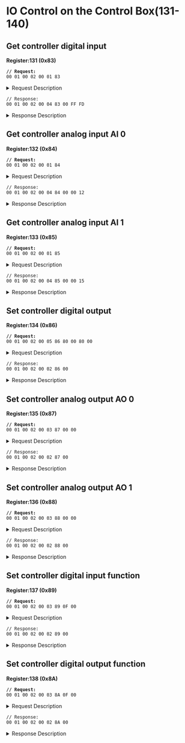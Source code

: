 # IO Control on the Control Box(131-140)

## Get controller digital input

**Register:131 (0x83)**

<pre><code><strong>// Request:
</strong>00 01 00 02 00 01 83  
</code></pre>

<details>

<summary>Request Description</summary>

```
//00 01    U16, Transaction ID
//00 02    U16, Protocol Identifier
//00 01    U16, Length 
//83       U8, Register
```

</details>

```
// Response:
00 01 00 02 00 04 83 00 FF FD
```

<details>

<summary>Response Description</summary>

```
//00 01    U16, Transaction ID
//00 02    U16, Protocol Identifier
//00 04    U16, Length 
//83       U8, Register
//00       U8, State
//FF FD    U16, Parameter 1, input status of controller.

* Bit0 to Bit15 correspond to signals of input 0 to input 15.
* FF FD, is 1111 1111 1111 1101 in binary, means input 1 is low.
```

</details>

## Get controller analog input AI 0

**Register:132 (0x84)**

<pre><code><strong>// Request:
</strong>00 01 00 02 00 01 84  
</code></pre>

<details>

<summary>Request Description</summary>

```
//00 01    U16, Transaction ID
//00 02    U16, Protocol Identifier
//00 01    U16, Length 
//84       U8, Register
```

</details>

```
// Response:
00 01 00 02 00 04 84 00 00 12
```

<details>

<summary>Response Description</summary>

```
//00 01    U16, Transaction ID
//00 02    U16, Protocol Identifier
//00 04    U16, Length 
//84       U8, Register
//00       U8, State
//00 12    U16, value of controller analog input 0, Range 0~4095 corresponding to 0~10V
```

</details>

## Get controller analog input AI 1

**Register:133 (0x85)**

<pre><code><strong>// Request:
</strong>00 01 00 02 00 01 85  
</code></pre>

<details>

<summary>Request Description</summary>

```
//00 01    U16, Transaction ID
//00 02    U16, Protocol Identifier
//00 01    U16, Length 
//85       U8, Register
```

</details>

```
// Response:
00 01 00 02 00 04 85 00 00 15
```

<details>

<summary>Response Description</summary>

```
//00 01    U16, Transaction ID
//00 02    U16, Protocol Identifier
//00 04    U16, Length 
//85       U8, Register
//00       U8, State
//00 15    U16, controller analog input 1, Range 0~4095, corresponding to0~10V
```

</details>

## Set controller digital output

**Register:134 (0x86)**

<pre><code><strong>// Request:
</strong>00 01 00 02 00 05 86 80 00 80 00  
</code></pre>

<details>

<summary>Request Description</summary>

```
//00 01    U16, Transaction ID
//00 02    U16, Protocol Identifier
//00 05    U16, Length 
//86       U8, Register
//80 00    U16, Set controller output 7 to 0.
//80 00    U16, Set controller output 15 to 0.
```

</details>

```
// Response:
00 01 00 02 00 02 86 00
```

<details>

<summary>Response Description</summary>

```
//00 01    U16, Transaction ID
//00 02    U16, Protocol Identifier
//00 02    U16, Length 
//86       U8, Register
//00       U8, State
```

</details>

## Set controller analog output AO 0

**Register:135 (0x87)**

<pre><code><strong>// Request:
</strong>00 01 00 02 00 03 87 00 00  
</code></pre>

<details>

<summary>Request Description</summary>

```
//00 01    U16, Transaction ID
//00 02    U16, Protocol Identifier
//00 03    U16, Length 
//87       U8, Register
//00 00    U16, output voltage value, range 0~4095, corresponding to 0~10V.
```

</details>

```
// Response:
00 01 00 02 00 02 87 00
```

<details>

<summary>Response Description</summary>

```
//00 01    U16, Transaction ID
//00 02    U16, Protocol Identifier
//00 02    U16, Length 
//87       U8, Register
//00       U8, State
```

</details>

## Set controller analog output AO 1

**Register:136 (0x88)**

<pre><code><strong>// Request:
</strong>00 01 00 02 00 03 88 00 00  
</code></pre>

<details>

<summary>Request Description</summary>

```
//00 01    U16, Transaction ID
//00 02    U16, Protocol Identifier
//00 03    U16, Length 
//88       U8, Register
//00 00    u16, output voltage value, range 0~4095, corresponding to 0~10V.
```

</details>

```
// Response:
00 01 00 02 00 02 88 00
```

<details>

<summary>Response Description</summary>

```
//00 01    U16, Transaction ID
//00 02    U16, Protocol Identifier
//00 02    U16, Length 
//88       U8, Register
//00       U8, State
```

</details>

## Set controller digital input function

**Register:137 (0x89)**

<pre><code><strong>// Request:
</strong>00 01 00 02 00 03 89 0F 00
</code></pre>

<details>

<summary>Request Description</summary>

```
//00 01    U16, Transaction ID
//00 02    U16, Protocol Identifier
//00 03    U16, Length 
//89       U8, Register
//07       U8, Controller digital input number,0~15
//00       U8, Function number
0: General input
1: Stop moving
2: Safeguard reset
11: Offline task
12: Manual mode
13: Reduced mode
14: Enable robot
```

</details>

```
// Response:
00 01 00 02 00 02 89 00
```

<details>

<summary>Response Description</summary>

```
//00 01    U16, Transaction ID
//00 02    U16, Protocol Identifier
//00 02    U16, Length 
//89       U8, Register
//00       U8, State
```

</details>

## Set controller digital output function

**Register:138 (0x8A)**

<pre><code><strong>// Request:
</strong>00 01 00 02 00 03 8A 0F 00  
</code></pre>

<details>

<summary>Request Description</summary>

```
//00 01    U16, Transaction ID
//00 02    U16, Protocol Identifier
//00 03    U16, Length 
//8A       U8, Register
//0F       U8, Controller digital output number, 0~15
//00       U8, Function number
0: General output
1: Motion stopped
2: Robot moving
11: Erroring
12: Warning
13: Collision
14: Manual mode
15: Offline task running
16: Reduced mode
17: Robot enabled
18: Emergency stop is pressed
```

</details>

```
// Response:
00 01 00 02 00 02 8A 00
```

<details>

<summary>Response Description</summary>

```
//00 01    U16, Transaction ID
//00 02    U16, Protocol Identifier
//00 02    U16, Length 
//8A       U8, Register
//00       U8, State
```

</details>

